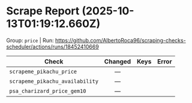 # Scrape Report (2025-10-13T01:19:12.660Z)

Group: `price`  |  Run: https://github.com/AlbertoRoca96/scraping-checks-scheduler/actions/runs/18452410669

| Check | Changed | Keys | Error |
|---|:---:|:--|:--|
| `scrapeme_pikachu_price` | — |  |  |
| `scrapeme_pikachu_availability` | — |  |  |
| `psa_charizard_price_gem10` | — |  |  |
